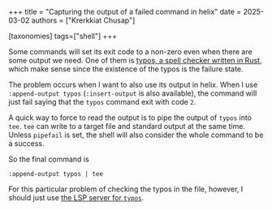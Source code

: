 +++
title = "Capturing the output of a failed command in helix"
date = 2025-03-02
authors = ["Krerkkiat Chusap"]

[taxonomies]
tags=["shell"]
+++

Some commands will set its exit code to a non-zero even when there are some output
we need. One of them is [typos, a spell checker written in Rust](https://github.com/crate-ci/typos), which make sense since the existence of the typos is
the failure state.

The problem occurs when I want to also use its output in helix. When I use `:append-output typos`
(`:insert-output` is also available), the command will just fail saying that the `typos` command
exit with code `2`.

A quick way to force to read the output is to pipe the output of `typos` into `tee`. `tee` can write to
a target file and standard output at the same time. Unless `pipefail` is set, the shell will
also consider the whole command to be a success.

So the final command is

```shell
:append-output typos | tee
```

For this particular problem of checking the typos in the file, however, I should just use [the LSP server
for `typos`](https://github.com/tekumara/typos-lsp).

